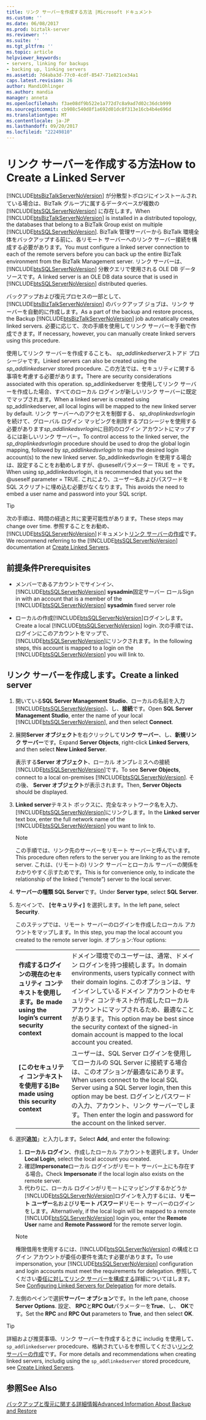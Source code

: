 ```yaml
---
title: リンク サーバーを作成する方法 |Microsoft ドキュメント
ms.custom: ''
ms.date: 06/08/2017
ms.prod: biztalk-server
ms.reviewer: ''
ms.suite: ''
ms.tgt_pltfrm: ''
ms.topic: article
helpviewer_keywords:
- servers, linking for backups
- backing up, linking servers
ms.assetid: 7d4aba3d-77c0-4cdf-8547-71e821ce34a1
caps.latest.revision: 26
author: MandiOhlinger
ms.author: mandia
manager: anneta
ms.openlocfilehash: f3ae08df9b522e1a772d7c8a9ad7d02c36dcb999
ms.sourcegitcommit: cb908c540d8f1a692d01dc8f313e16cb4b4e696d
ms.translationtype: MT
ms.contentlocale: ja-JP
ms.lasthandoff: 09/20/2017
ms.locfileid: "22249810"
---
```

# <a name="how-to-create-a-linked-server"></a><span data-ttu-id="2f7b4-102">リンク サーバーを作成する方法</span><span class="sxs-lookup"><span data-stu-id="2f7b4-102">How to Create a Linked Server</span></span>
<span data-ttu-id="2f7b4-103">[!INCLUDE[btsBizTalkServerNoVersion](../includes/btsbiztalkservernoversion-md.md)] が分散型トポロジにインストールされている場合は、BizTalk グループに属するデータベースが複数の [!INCLUDE[btsSQLServerNoVersion](../includes/btssqlservernoversion-md.md)] に存在します。</span><span class="sxs-lookup"><span data-stu-id="2f7b4-103">When [!INCLUDE[btsBizTalkServerNoVersion](../includes/btsbiztalkservernoversion-md.md)] is installed in a distributed topology, the databases that belong to a BizTalk Group exist on multiple [!INCLUDE[btsSQLServerNoVersion](../includes/btssqlservernoversion-md.md)].</span></span> <span data-ttu-id="2f7b4-104">BizTalk 管理サーバーから BizTalk 環境全体をバックアップする前に、各リモート サーバーへのリンク サーバー接続を構成する必要があります。</span><span class="sxs-lookup"><span data-stu-id="2f7b4-104">You must configure a linked server connection to each of the remote servers before you can back up the entire BizTalk environment from the BizTalk Management server.</span></span> <span data-ttu-id="2f7b4-105">リンク サーバーは、[!INCLUDE[btsSQLServerNoVersion](../includes/btssqlservernoversion-md.md)] 分散クエリで使用される OLE DB データ ソースです。</span><span class="sxs-lookup"><span data-stu-id="2f7b4-105">A linked server is an OLE DB data source that is used in [!INCLUDE[btsSQLServerNoVersion](../includes/btssqlservernoversion-md.md)] distributed queries.</span></span>  
  
 <span data-ttu-id="2f7b4-106">バックアップおよび復元プロセスの一部として、[!INCLUDE[btsBizTalkServerNoVersion](../includes/btsbiztalkservernoversion-md.md)] のバックアップ ジョブは、リンク サーバーを自動的に作成します。</span><span class="sxs-lookup"><span data-stu-id="2f7b4-106">As a part of the backup and restore process, the Backup [!INCLUDE[btsBizTalkServerNoVersion](../includes/btsbiztalkservernoversion-md.md)] job automatically creates linked servers.</span></span> <span data-ttu-id="2f7b4-107">必要に応じて、次の手順を使用してリンク サーバーを手動で作成できます。</span><span class="sxs-lookup"><span data-stu-id="2f7b4-107">If necessary, however, you can manually create linked servers using this procedure.</span></span>  
  
 <span data-ttu-id="2f7b4-108">使用してリンク サーバーを作成することも、 *sp_addlinkedserver*ストアド プロシージャです。</span><span class="sxs-lookup"><span data-stu-id="2f7b4-108">Linked servers can also be created using the *sp_addlinkedserver* stored procedure.</span></span> <span data-ttu-id="2f7b4-109">この方法では、セキュリティに関する事項を考慮する必要があります。</span><span class="sxs-lookup"><span data-stu-id="2f7b4-109">There are security considerations associated with this operation.</span></span> <span data-ttu-id="2f7b4-110">sp_addlinkedserver を使用してリンク サーバーを作成した場合、すべてのローカル ログインが新しいリンク サーバーに既定でマップされます。</span><span class="sxs-lookup"><span data-stu-id="2f7b4-110">When a linked server is created using sp_addlinkedserver, all local logins will be mapped to the new linked server by default.</span></span> <span data-ttu-id="2f7b4-111">リンク サーバーへのアクセスを制御する、 *sp_droplinkedsvrlogin*を続けて、グローバル ログイン マッピングを削除するプロシージャを使用する必要があります*sp_addlinkedsvrlogin*に目的のログイン アカウントにマップするには新しいリンク サーバー。</span><span class="sxs-lookup"><span data-stu-id="2f7b4-111">To control access to the linked server, the *sp_droplinkedsvrlogin* procedure should be used to drop the global login mapping, followed by *sp_addlinkedsvrlogin* to map the desired login account(s) to the new linked server.</span></span> <span data-ttu-id="2f7b4-112">Sp_addlinkedsvrlogin を使用する場合は、設定することをお勧めしますが、@useselfパラメーター TRUE を = です。</span><span class="sxs-lookup"><span data-stu-id="2f7b4-112">When using sp_addlinkedsvrlogin, it is recommended that you set the @useself parameter = TRUE.</span></span> <span data-ttu-id="2f7b4-113">これにより、ユーザー名およびパスワードを SQL スクリプトに埋め込む必要がなくなります。</span><span class="sxs-lookup"><span data-stu-id="2f7b4-113">This avoids the need to embed a user name and password into your SQL script.</span></span>  

> [!TIP]
> <span data-ttu-id="2f7b4-114">次の手順は、時間の経過と共に変更可能性があります。</span><span class="sxs-lookup"><span data-stu-id="2f7b4-114">These steps may change over time.</span></span> <span data-ttu-id="2f7b4-115">参照することをお勧め、[!INCLUDE[btsSQLServerNoVersion](../includes/btssqlservernoversion-md.md)]ドキュメント[リンク サーバーの作成](https://docs.microsoft.com/sql/relational-databases/linked-servers/create-linked-servers-sql-server-database-engine)です。</span><span class="sxs-lookup"><span data-stu-id="2f7b4-115">We recommend referring to the [!INCLUDE[btsSQLServerNoVersion](../includes/btssqlservernoversion-md.md)] documentation at [Create Linked Servers](https://docs.microsoft.com/sql/relational-databases/linked-servers/create-linked-servers-sql-server-database-engine).</span></span>
  
## <a name="prerequisites"></a><span data-ttu-id="2f7b4-116">前提条件</span><span class="sxs-lookup"><span data-stu-id="2f7b4-116">Prerequisites</span></span>  
  
-   <span data-ttu-id="2f7b4-117">メンバーであるアカウントでサインイン、 [!INCLUDE[btsSQLServerNoVersion](../includes/btssqlservernoversion-md.md)] **sysadmin**固定サーバー ロール</span><span class="sxs-lookup"><span data-stu-id="2f7b4-117">Sign in with an account that is a member of the [!INCLUDE[btsSQLServerNoVersion](../includes/btssqlservernoversion-md.md)] **sysadmin** fixed server role</span></span>  
  
-   <span data-ttu-id="2f7b4-118">ローカルの作成[!INCLUDE[btsSQLServerNoVersion](../includes/btssqlservernoversion-md.md)]ログインします。</span><span class="sxs-lookup"><span data-stu-id="2f7b4-118">Create a local [!INCLUDE[btsSQLServerNoVersion](../includes/btssqlservernoversion-md.md)] login.</span></span> <span data-ttu-id="2f7b4-119">次の手順では、ログインにこのアカウントをマップで、[!INCLUDE[btsSQLServerNoVersion](../includes/btssqlservernoversion-md.md)]にリンクされます。</span><span class="sxs-lookup"><span data-stu-id="2f7b4-119">In the following steps, this account is mapped to a login on the [!INCLUDE[btsSQLServerNoVersion](../includes/btssqlservernoversion-md.md)] you will link to.</span></span> 
  
## <a name="create-a-linked-server"></a><span data-ttu-id="2f7b4-120">リンク サーバーを作成します。</span><span class="sxs-lookup"><span data-stu-id="2f7b4-120">Create a linked server</span></span>
  
1.  <span data-ttu-id="2f7b4-121">開いている**SQL Server Management Studio**、ローカルの名前を入力[!INCLUDE[btsSQLServerNoVersion](../includes/btssqlservernoversion-md.md)]、し、**接続**です。</span><span class="sxs-lookup"><span data-stu-id="2f7b4-121">Open **SQL Server Management Studio**, enter the name of your local [!INCLUDE[btsSQLServerNoVersion](../includes/btssqlservernoversion-md.md)], and then select **Connect**.</span></span>  
  
2.  <span data-ttu-id="2f7b4-122">展開**Server オブジェクト**を右クリックして**リンク サーバー**、し、**新規リンク サーバー**です。</span><span class="sxs-lookup"><span data-stu-id="2f7b4-122">Expand **Server Objects**, right-click **Linked Servers**, and then select **New Linked Server**.</span></span>  

    <span data-ttu-id="2f7b4-123">表示する**Server オブジェクト**、ローカル オンプレミスへの接続[!INCLUDE[btsSQLServerNoVersion](../includes/btssqlservernoversion-md.md)]です。</span><span class="sxs-lookup"><span data-stu-id="2f7b4-123">To see **Server Objects**, connect to a local on-premises [!INCLUDE[btsSQLServerNoVersion](../includes/btssqlservernoversion-md.md)].</span></span> <span data-ttu-id="2f7b4-124">その後、 **Server オブジェクト**が表示されます。</span><span class="sxs-lookup"><span data-stu-id="2f7b4-124">Then, **Server Objects** should be displayed.</span></span>
  
3.  <span data-ttu-id="2f7b4-125">**Linked server**テキスト ボックスに、完全なネットワーク名を入力、[!INCLUDE[btsSQLServerNoVersion](../includes/btssqlservernoversion-md.md)]にリンクします。</span><span class="sxs-lookup"><span data-stu-id="2f7b4-125">In the **Linked server** text box, enter the full network name of the [!INCLUDE[btsSQLServerNoVersion](../includes/btssqlservernoversion-md.md)] you want to link to.</span></span>  
  
    > [!NOTE]
    >  <span data-ttu-id="2f7b4-126">この手順では、リンク先のサーバーをリモート サーバーと呼んでいます。</span><span class="sxs-lookup"><span data-stu-id="2f7b4-126">This procedure often refers to the server you are linking to as the remote server.</span></span> <span data-ttu-id="2f7b4-127">これは、(リモートの) リンク サーバーとローカル サーバーの関係をわかりやすく示すためです。</span><span class="sxs-lookup"><span data-stu-id="2f7b4-127">This is for convenience only, to indicate the relationship of the linked (“remote”) server to the local server.</span></span>  
  
4.  <span data-ttu-id="2f7b4-128">**サーバーの種類** **SQL Server**です。</span><span class="sxs-lookup"><span data-stu-id="2f7b4-128">Under **Server type**, select **SQL Server**.</span></span>  
  
5.  <span data-ttu-id="2f7b4-129">左ペインで、 **[セキュリティ]** を選択します。</span><span class="sxs-lookup"><span data-stu-id="2f7b4-129">In the left pane, select **Security**.</span></span> 

    <span data-ttu-id="2f7b4-130">このステップでは、リモート サーバーのログインを作成したローカル アカウントをマップします。</span><span class="sxs-lookup"><span data-stu-id="2f7b4-130">In this step, you map the local account you created to the remote server login.</span></span> <span data-ttu-id="2f7b4-131">オプション:</span><span class="sxs-lookup"><span data-stu-id="2f7b4-131">Your options:</span></span> 
    
    | | | 
    |---|---|
    | <span data-ttu-id="2f7b4-132">**作成するログインの現在のセキュリティ コンテキストを使用します。**</span><span class="sxs-lookup"><span data-stu-id="2f7b4-132">**Be made using the login’s current security context**</span></span> | <span data-ttu-id="2f7b4-133">ドメイン環境でのユーザーは、通常、ドメイン ログインを持つ接続します。</span><span class="sxs-lookup"><span data-stu-id="2f7b4-133">In domain environments, users typically connect with their domain logins.</span></span> <span data-ttu-id="2f7b4-134">このオプションは、サインインしているドメイン アカウントのセキュリティ コンテキストが作成したローカル アカウントにマップされるため、最適なことがあります。</span><span class="sxs-lookup"><span data-stu-id="2f7b4-134">This option may be best since the security context of the signed-in domain account is mapped to the local account you created.</span></span>|
    | <span data-ttu-id="2f7b4-135">**[このセキュリティ コンテキストを使用する]**</span><span class="sxs-lookup"><span data-stu-id="2f7b4-135">**Be made using this security context**</span></span> | <span data-ttu-id="2f7b4-136">ユーザーは、SQL Server ログインを使用してローカルの SQL Server に接続する場合は、このオプションが最適なにあります。</span><span class="sxs-lookup"><span data-stu-id="2f7b4-136">When users connect to the local SQL Server using a SQL Server login, then this option may be best.</span></span> <span data-ttu-id="2f7b4-137">ログインとパスワードの入力、アカウント、リンク サーバーでします。</span><span class="sxs-lookup"><span data-stu-id="2f7b4-137">Then enter the login and password for the account on the linked server.</span></span> |


6. <span data-ttu-id="2f7b4-138">選択**追加**」と入力します。</span><span class="sxs-lookup"><span data-stu-id="2f7b4-138">Select **Add**, and enter the following:</span></span> 

    1. <span data-ttu-id="2f7b4-139">**ローカル ログイン**、作成したローカル アカウントを選択します。</span><span class="sxs-lookup"><span data-stu-id="2f7b4-139">Under **Local Login**, select the local account you created.</span></span> 
    2. <span data-ttu-id="2f7b4-140">確認**Impersonate**ローカル ログインがリモート サーバー上にも存在する場合。</span><span class="sxs-lookup"><span data-stu-id="2f7b4-140">Check **Impersonate** if the local login also exists on the remote server.</span></span> 
    3. <span data-ttu-id="2f7b4-141">代わりに、ローカル ログインがリモートにマッピングするかどうか[!INCLUDE[btsSQLServerNoVersion](../includes/btssqlservernoversion-md.md)]ログインを入力するには、**リモート ユーザー**名および**リモート パスワード**リモート サーバーのログインをします。</span><span class="sxs-lookup"><span data-stu-id="2f7b4-141">Alternatively, if the local login will be mapped to a remote [!INCLUDE[btsSQLServerNoVersion](../includes/btssqlservernoversion-md.md)] login you, enter the **Remote User** name and **Remote Password** for the remote server login.</span></span>  
  
    > [!NOTE]
    >  <span data-ttu-id="2f7b4-142">権限借用を使用するには、[!INCLUDE[btsSQLServerNoVersion](../includes/btssqlservernoversion-md.md)] の構成とログイン アカウントが委任の要件を満たす必要があります。</span><span class="sxs-lookup"><span data-stu-id="2f7b4-142">To use impersonation, your [!INCLUDE[btsSQLServerNoVersion](../includes/btssqlservernoversion-md.md)] configuration and login accounts must meet the requirements for delegation.</span></span> <span data-ttu-id="2f7b4-143">参照してください[委任に対してリンク サーバーを構成する](https://msdn.microsoft.com/library/ms189580.aspx)詳細についてはします。</span><span class="sxs-lookup"><span data-stu-id="2f7b4-143">See [Configuring Linked Servers for Delegation](https://msdn.microsoft.com/library/ms189580.aspx) for more details.</span></span>  

7. <span data-ttu-id="2f7b4-144">左側のペインで選択**サーバー オプション**です。</span><span class="sxs-lookup"><span data-stu-id="2f7b4-144">In the left pane, choose **Server Options**.</span></span> <span data-ttu-id="2f7b4-145">設定、 **RPC**と**RPC Out**パラメーターを**True**、し、 **OK**です。</span><span class="sxs-lookup"><span data-stu-id="2f7b4-145">Set the **RPC** and **RPC Out** parameters to **True**, and then select **OK**.</span></span> 
 
> [!TIP]
> <span data-ttu-id="2f7b4-146">詳細および推奨事項、リンク サーバーを作成するときに includig を使用して、 `sp_addlinkedserver` procedcure、格納されているを参照してください[リンク サーバーの作成](https://docs.microsoft.com/sql/relational-databases/linked-servers/create-linked-servers-sql-server-database-engine)です。</span><span class="sxs-lookup"><span data-stu-id="2f7b4-146">For more details and recommendations when creating linked servers, includig using the `sp_addlinkedserver` stored procedcure, see [Create Linked Servers](https://docs.microsoft.com/sql/relational-databases/linked-servers/create-linked-servers-sql-server-database-engine).</span></span>

  
## <a name="see-also"></a><span data-ttu-id="2f7b4-147">参照</span><span class="sxs-lookup"><span data-stu-id="2f7b4-147">See Also</span></span>  
 [<span data-ttu-id="2f7b4-148">バックアップと復元に関する詳細情報</span><span class="sxs-lookup"><span data-stu-id="2f7b4-148">Advanced Information About Backup and Restore</span></span>](../core/advanced-information-about-backup-and-restore1.md)